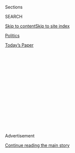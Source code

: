 <div id="app">

<div>

<div>

<div>

<div class="NYTAppHideMasthead css-1q2w90k e1suatyy0">

<div class="section css-ui9rw0 e1suatyy2">

<div class="css-eph4ug er09x8g0">

<div class="css-6n7j50">

</div>

<span class="css-1dv1kvn">Sections</span>

<div class="css-10488qs">

<span class="css-1dv1kvn">SEARCH</span>

</div>

[Skip to content](#site-content)[Skip to site
index](#site-index)

</div>

<div id="masthead-section-label" class="css-1wr3we4 eaxe0e00">

[Politics](https://www.nytimes.com/section/politics)

</div>

<div class="css-10698na e1huz5gh0">

</div>

</div>

<div id="masthead-bar-one" class="section hasLinks css-15hmgas e1csuq9d3">

<div class="css-uqyvli e1csuq9d0">

</div>

<div class="css-1uqjmks e1csuq9d1">

</div>

<div class="css-9e9ivx">

[](https://myaccount.nytimes.com/auth/login?response_type=cookie&client_id=vi)

</div>

<div class="css-1bvtpon e1csuq9d2">

[Today’s
Paper](https://www.nytimes.com/section/todayspaper)

</div>

</div>

</div>

</div>

<div data-aria-hidden="false">

<div id="site-content" data-role="main">

<div>

<div class="css-1aor85t" style="opacity:0.000000001;z-index:-1;visibility:hidden">

<div class="css-1hqnpie">

<div class="css-epjblv">

<span class="css-17xtcya">[Politics](/section/politics)</span><span class="css-x15j1o">|</span><span class="css-fwqvlz">Trump
Administration Sues to Try to Delay Publication of Bolton’s
Book</span>

</div>

<div class="css-k008qs">

<div class="css-1iwv8en">

<span class="css-18z7m18"></span>

<div>

</div>

</div>

<span class="css-1n6z4y">https://nyti.ms/3e88Gz7</span>

<div class="css-1705lsu">

<div class="css-4xjgmj">

<div class="css-4skfbu" data-role="toolbar" data-aria-label="Social Media Share buttons, Save button, and Comments Panel with current comment count" data-testid="share-tools">

  - 
  - 
  - 
  - 
    
    <div class="css-6n7j50">
    
    </div>

  - 
  - 

</div>

</div>

</div>

</div>

</div>

</div>

<div id="NYT_TOP_BANNER_REGION" class="css-13pd83m">

</div>

<div id="top-wrapper" class="css-1sy8kpn">

<div id="top-slug" class="css-l9onyx">

Advertisement

</div>

[Continue reading the main
story](#after-top)

<div class="ad top-wrapper" style="text-align:center;height:100%;display:block;min-height:250px">

<div id="top" class="place-ad" data-position="top" data-size-key="top">

</div>

</div>

<div id="after-top">

</div>

</div>

<div>

<div id="sponsor-wrapper" class="css-1hyfx7x">

<div id="sponsor-slug" class="css-19vbshk">

Supported by

</div>

[Continue reading the main
story](#after-sponsor)

<div id="sponsor" class="ad sponsor-wrapper" style="text-align:center;height:100%;display:block">

</div>

<div id="after-sponsor">

</div>

</div>

<div class="css-186x18t">

</div>

<div class="css-1vkm6nb ehdk2mb0">

# Trump Administration Sues to Try to Delay Publication of Bolton’s Book

</div>

The request comes a week before the highly anticipated memoir was set to
be published.

<div class="css-79elbk" data-testid="photoviewer-wrapper">

<div class="css-z3e15g" data-testid="photoviewer-wrapper-hidden">

</div>

<div class="css-1a48zt4 ehw59r15" data-testid="photoviewer-children">

![<span class="css-16f3y1r e13ogyst0" data-aria-hidden="true">John R.
Bolton is planning to publish a memoir of his time as President Trump’s
national security
adviser.</span><span class="css-cnj6d5 e1z0qqy90" itemprop="copyrightHolder"><span class="css-1ly73wi e1tej78p0">Credit...</span><span><span>Logan
Cyrus/Agence France-Presse — Getty
Images</span></span></span>](https://static01.nyt.com/images/2020/06/17/us/politics/16dc-bolton-print/merlin_173470857_9bd374a6-d7d3-41a4-9ce9-bae598d5af35-articleLarge.jpg?quality=75&auto=webp&disable=upscale)

</div>

</div>

<div class="css-18e8msd">

<div class="css-pdw9fk epjyd6m0">

<div class="css-1txwxcy ey68jwv0" data-aria-hidden="true">

[![Maggie
Haberman](https://static01.nyt.com/images/2018/07/12/multimedia/author-maggie-haberman/author-maggie-haberman-thumbLarge.png
"Maggie Haberman")](https://www.nytimes.com/by/maggie-haberman)[![Katie
Benner](https://static01.nyt.com/images/2018/02/16/multimedia/author-katie-benner/author-katie-benner-thumbLarge-v2.png
"Katie Benner")](https://www.nytimes.com/by/katie-benner)

</div>

<div class="css-1baulvz">

By [<span class="css-1baulvz" itemprop="name">Maggie
Haberman</span>](https://www.nytimes.com/by/maggie-haberman) and
[<span class="css-1baulvz last-byline" itemprop="name">Katie
Benner</span>](https://www.nytimes.com/by/katie-benner)

</div>

</div>

  - 
    
    <div class="css-ld3wwf e16638kd2">
    
    Published June 16, 2020Updated July 3,
    2020
    
    </div>

  - 
    
    <div class="css-4xjgmj">
    
    <div class="css-pvvomx" data-role="toolbar" data-aria-label="Social Media Share buttons, Save button, and Comments Panel with current comment count" data-testid="share-tools">
    
      - 
      - 
      - 
      - 
        
        <div class="css-6n7j50">
        
        </div>
    
      - 
      - 
    
    </div>
    
    </div>

</div>

</div>

<div class="section meteredContent css-1r7ky0e" name="articleBody" itemprop="articleBody">

<div class="css-1fanzo5 StoryBodyCompanionColumn">

<div class="css-53u6y8">

The Trump administration sued the former national security adviser John
R. Bolton on Tuesday to try to delay publication of his highly
anticipated memoir about his time in the White House, saying the [book
contained classified
information](https://www.nytimes.com/2020/06/17/us/politics/bolton-book-trump-impeached.html)
that would compromise national security if it became public.

[The book, “The Room Where It
Happened,](https://www.nytimes.com/2020/06/17/books/review-room-where-it-happened-john-bolton-memoir.html)”
is set for release on June 23. Administration officials have repeatedly
warned Mr. Bolton against publishing it.

Mr. Bolton made clear in a statement this week that his book contained
explosive details about his time at the White House. He and Mr. Trump
clashed on significant policy issues like Iran, North Korea and
Afghanistan, and in his book, Mr. Bolton also confirmed accusations at
the heart of the Democratic impeachment case over the president’s
dealings with Ukraine, according to [details from his
manuscript](https://www.nytimes.com/2020/01/31/us/politics/trump-bolton-ukraine.html)
previously reported by The New York Times.

The Justice Department accused him of short-circuiting a government
review that he had agreed to participate in for any eventual manuscript
before even accepting the post in 2018.

</div>

</div>

<div class="css-1fanzo5 StoryBodyCompanionColumn">

<div class="css-53u6y8">

Mr. Bolton is breaking that agreement, “unilaterally deciding that the
prepublication review process is complete and deciding for himself
whether classified information should be made public,” department
lawyers wrote in a breach of contract [lawsuit against Mr.
Bolton](https://int.nyt.com/data/documenthelper/7030-john-bolton-lawsuit/ce3b8c4bf5f6687fa454/optimized/full.pdf#page=1)
filed in federal court in Washington.

The book’s publisher, Simon & Schuster, has already printed and
distributed copies, and the lawsuit did not name it as a party, in an
apparent nod to the constitutional and practical impediments to trying
to stop it. Instead, the Justice Department asked a judge to seize Mr.
Bolton’s proceeds from the book deal and to order him to try to persuade
Simon & Schuster to pull back the book and dispose of copies until the
review is completed.

Mr. Bolton’s lawyer, Charles J. Cooper, did not immediately respond to a
request for comment. He has said that his client acted in good faith and
that the Trump administration is abusing a standard review process to
prevent Mr. Bolton from revealing information that is merely
embarrassing to President Trump, but not a threat to national security.

A spokesman for Simon & Schuster called the lawsuit “nothing more than
the latest in a long-running series of efforts by the administration to
quash publication of a book it deems unflattering to the president.”

While insider books vex many administrations, it is rare for one to sue
to delay them before publication. Several former White House lawyers
from Democratic and Republican administrations said they could not
recall a similar legal effort to stop a book by a former White House
official.

</div>

</div>

<div class="css-1fanzo5 StoryBodyCompanionColumn">

<div class="css-53u6y8">

Mr. Bolton grew convinced that the prepublication review was no longer
on the level, if it ever was, after he agreed to make the changes he was
asked to make but the White House still gave him no written confirmation
that the review was complete. The White House has now taken longer to
review the book than Mr. Bolton did to write it after [he
resigned](https://www.nytimes.com/2019/09/10/us/politics/john-bolton-national-security-adviser-trump.html)
in September.

On Monday, Mr. Trump accused Mr. Bolton of violating policies on
classified information by moving ahead with the book. The president also
threatened Mr. Bolton with criminal charges for moving ahead, though
there is no indication that federal prosecutors plan to pursue any.

The Justice Department did accuse Mr. Bolton in the lawsuit of leaking
the manuscript, which contained classified information, without
approval. Disclosing classified information is a federal crime.

But in a further sign that the Justice Department is not mounting a
serious bid to try to block the book’s imminent release, the complaint
does not seek a temporary restraining order — a legal step to freeze an
action so the court can evaluate disputes — to block any further
distribution of copies, Richard Hasen, a law professor at the University
of California, Irvine, [said on
Twitter](https://twitter.com/rickhasen/status/1273007151938592768).

Mr. Trump also faces the prospect of unfavorable revelations from a
forthcoming book on another front. A niece of his, [Mary
Trump](https://www.nytimes.com/2020/07/03/us/politics/mary-trump-book-publication.html),
plans to divulge damaging information about him in a book to be
published next month, also by Simon & Schuster, the publisher said this
week.

Mr. Bolton submitted the manuscript to the administration for review in
January. At the time, the impeachment trial was underway into whether
Mr. Trump’s dealings with Ukraine constituted an abuse of power.

Democrats asked Mr. Bolton to testify voluntarily in the House
impeachment inquiry, but he declined, and they never sought a subpoena,
fearing a protracted court fight. Mr. Bolton did offer to testify in the
Senate trial if subpoenaed, only to have Republicans block such a
request by Democrats, and ultimately the president was acquitted.

</div>

</div>

<div class="css-1fanzo5 StoryBodyCompanionColumn">

<div class="css-53u6y8">

Mr. Trump has been enraged about Mr. Bolton’s pending book for months,
and has told his advisers he wanted to try to stop it. On Monday,
Attorney General William P. Barr criticized Mr. Bolton for publishing a
book while the president he served under was still in office,
erroneously calling it unprecedented. Other officials, including Robert
M. Gates, a former defense secretary and C.I.A. director under
presidents of both parties, have published books while the
administration they worked in was still in power.

The government’s system for reviewing books and other material by former
officials was created to ensure that classified and other sensitive
information remained secret. Officials must agree to submit any works to
the review process in order to obtain a security clearance.

Mr. Bolton submitted his materials to the National Security Council,
which found “significant quantities of classified information,” the
Justice Department said in its complaint.

According to the complaint, a security council official reviewing it
told Mr. Bolton in April that it did not contain classified information.
But she also told Mr. Bolton that the review was still underway. A
second review began in May.

In a letter this month to Mr. Cooper, John A. Eisenberg, a deputy White
House counsel, informed him that the manuscript still contained
classified information, that Mr. Bolton “himself classified and
designated for declassification only after the lapse of 25 years” and
that the book could not be published and distributed, the complaint
said.

Mr. Cooper replied in a letter that “the book has now been printed,
bound and shipped to distributors across the country,” the lawsuit said.

Rather than wait for the government to complete the review, the Justice
Department said, Mr. Bolton “decided to take matters into his own hands”
and decide with his publisher to disclose last week that the book would
be published this month, without giving notice to the National Security
Council.

</div>

</div>

<div class="css-1fanzo5 StoryBodyCompanionColumn">

<div class="css-53u6y8">

The government’s 27-page civil complaint was bolstered by 19 exhibits,
including the security agreement that he signed, a White House memo that
detailed Mr. Bolton’s postemployment obligations and letters between Mr.
Bolton, his lawyer and the government sent in January, February and
March that discuss the fact that the manuscript contains classified
materials.

The government can try to take several types of action when a former
official is about to publish what it says is classified information.

The first type, so-called prior restraint, is to seek to block
publication of the material. Courts have repeatedly taken a dim view of
such attempts in light of the First Amendment’s protections for a free
press, including in [a famous case
in 1971](https://www.oyez.org/cases/1970/1873) striking down the Nixon
administration’s attempt to stop The Times from publishing the Pentagon
Papers.

Separately, the government can try to seize the proceeds from books on
the grounds that the writers breached the agreements they signed as a
condition of receiving access to classified information.

The lawsuit filed on Tuesday gestured at blocking publication, but it
seemed more squarely focused on seizing Mr. Bolton’s profits.

Filed against Mr. Bolton — not Simon & Schuster — it asked for the court
to take control of the money he made from the book, and to order that he
“instruct or request his publisher, insofar as he has the authority to
do so,” to retrieve and dispose of current copies of the book and
further delay its release “until completion of the prepublication review
process.”

A group of former national security officials said last year in a
[lawsuit](https://www.nytimes.com/2019/04/02/us/politics/prepublication-censorship-system.html)
that the review process for books and articles unjustifiably restricted
their rights to free speech and due process.

</div>

</div>

<div class="css-1fanzo5 StoryBodyCompanionColumn">

<div class="css-53u6y8">

They claimed that the review system, which is governed by several
ambiguous policies, gives reviewing officials too much discretionary
power over what is published and allows them to quickly clear reviews
for former officials who write positively about the government.

The head of the Justice Department’s Civil Division, Joseph R. Hunt, who
signed the lawsuit, told staff members on Tuesday that [he planned to
resign after nearly two
years](https://www.nytimes.com/2020/06/16/us/politics/justice-department-jody-hunt.html)
in the post, according to an email obtained by The Times, making him the
third top department official to step down in the past week.

Charlie Savage and Peter Baker contributed reporting.

</div>

</div>

</div>

<div>

</div>

<div>

</div>

<div>

</div>

<div>

<div id="bottom-wrapper" class="css-1ede5it">

<div id="bottom-slug" class="css-l9onyx">

Advertisement

</div>

[Continue reading the main
story](#after-bottom)

<div id="bottom" class="ad bottom-wrapper" style="text-align:center;height:100%;display:block;min-height:90px">

</div>

<div id="after-bottom">

</div>

</div>

</div>

</div>

</div>

## Site Index

<div>

</div>

## Site Information Navigation

  - [© <span>2020</span> <span>The New York Times
    Company</span>](https://help.nytimes.com/hc/en-us/articles/115014792127-Copyright-notice)

<!-- end list -->

  - [NYTCo](https://www.nytco.com/)
  - [Contact
    Us](https://help.nytimes.com/hc/en-us/articles/115015385887-Contact-Us)
  - [Work with us](https://www.nytco.com/careers/)
  - [Advertise](https://nytmediakit.com/)
  - [T Brand Studio](http://www.tbrandstudio.com/)
  - [Your Ad
    Choices](https://www.nytimes.com/privacy/cookie-policy#how-do-i-manage-trackers)
  - [Privacy](https://www.nytimes.com/privacy)
  - [Terms of
    Service](https://help.nytimes.com/hc/en-us/articles/115014893428-Terms-of-service)
  - [Terms of
    Sale](https://help.nytimes.com/hc/en-us/articles/115014893968-Terms-of-sale)
  - [Site
    Map](https://spiderbites.nytimes.com)
  - [Help](https://help.nytimes.com/hc/en-us)
  - [Subscriptions](https://www.nytimes.com/subscription?campaignId=37WXW)

</div>

</div>

</div>

</div>

